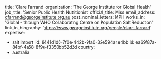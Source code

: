 title: 'Clare Farrand'
organization: 'The George Institute for Global Health'
job_title: 'Senior Public Health Nutritionist'
official_title: Miss
email_address: cfarrand@georgeinstitute.org.au
post_nominal_letters: MPH
works_in: 'Global - through WHO Collaborating Centre on Population Salt Reduction'
link_to_biography: 'https://www.georgeinstitute.org/people/clare-farrand'
expertise:
  - salt
import_id: 8441d1d6-7f0e-442b-9fa0-32e594a4e4bb
id: ea69f87a-84bf-4a58-8f9e-f3350bb52d2d
country:
  - australia

